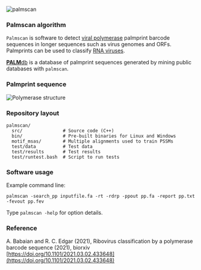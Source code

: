 ![palmscan](http://drive5.com/images/palmscan_hdr.png)

### Palmscan algorithm

`Palmscan` is software to detect [viral polymerase](https://www.ncbi.nlm.nih.gov/pmc/articles/PMC4711277/) palmprint barcode sequences in longer sequences such as virus genomes and ORFs. Palmprints can be used to classify [RNA viruses](https://en.wikipedia.org/wiki/RNA_virus).

[**PALM**db](https://github.com/rcedgar/palmdb) is a database of palmprint sequences generated by mining public databases with `palmscan`.

### Palmprint sequence

![Polymerase structure](http://drive5.com/images/palm_structure_figure.png)

### Repository layout

```
palmscan/
  src/               # Source code (C++)
  bin/               # Pre-built binaries for Linux and Windows
  motif_msas/        # Multiple alignments used to train PSSMs
  test/data          # Test data
  test/results       # Test results
  test/runtest.bash  # Script to run tests
```

### Software usage

Example command line:

```
palmscan -search_pp inputfile.fa -rt -rdrp -ppout pp.fa -report pp.txt -fevout pp.fev
```

Type `palmscan -help` for option details.

### Reference

A. Babaian and R. C. Edgar (2021), Ribovirus classification by a polymerase barcode sequence (2021), biorxiv
[https://doi.org/10.1101/2021.03.02.433648](https://doi.org/10.1101/2021.03.02.433648)
